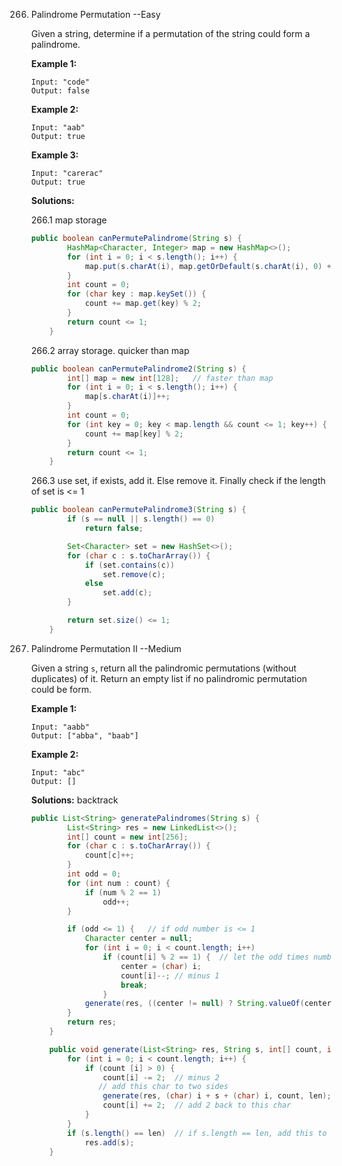 



266. Palindrome Permutation  --Easy

     Given a string, determine if a permutation of the string could form a palindrome.

     **Example 1:**

     ```
     Input: "code"
     Output: false
     ```

     **Example 2:**

     ```
     Input: "aab"
     Output: true
     ```

     **Example 3:**

     ```
     Input: "carerac"
     Output: true
     ```

     **Solutions:**

     266.1 map storage

     ```java
     public boolean canPermutePalindrome(String s) {
             HashMap<Character, Integer> map = new HashMap<>();
             for (int i = 0; i < s.length(); i++) {
                 map.put(s.charAt(i), map.getOrDefault(s.charAt(i), 0) + 1);
             }
             int count = 0;
             for (char key : map.keySet()) {
                 count += map.get(key) % 2;
             }
             return count <= 1;
         }
     ```

     266.2 array storage. quicker than map

     ```java
     public boolean canPermutePalindrome2(String s) {
             int[] map = new int[128];   // faster than map
             for (int i = 0; i < s.length(); i++) {
                 map[s.charAt(i)]++;
             }
             int count = 0;
             for (int key = 0; key < map.length && count <= 1; key++) {
                 count += map[key] % 2;
             }
             return count <= 1;
         }
     ```

     266.3 use set, if exists, add it. Else remove it. Finally check if the length of set is <= 1

     ```java
     public boolean canPermutePalindrome3(String s) {
             if (s == null || s.length() == 0)
                 return false;
     
             Set<Character> set = new HashSet<>();
             for (char c : s.toCharArray()) {
                 if (set.contains(c))
                     set.remove(c);
                 else
                     set.add(c);
             }
     
             return set.size() <= 1;
         }
     ```

267. Palindrome Permutation II  --Medium

     Given a string `s`, return all the palindromic permutations (without duplicates) of it. Return an empty list if no palindromic permutation could be form.

     **Example 1:**

     ```
     Input: "aabb"
     Output: ["abba", "baab"]
     ```

     **Example 2:**

     ```
     Input: "abc"
     Output: []
     ```

     **Solutions:** backtrack

     ```java
     public List<String> generatePalindromes(String s) {
             List<String> res = new LinkedList<>();
             int[] count = new int[256];
             for (char c : s.toCharArray()) {
                 count[c]++;
             }
             int odd = 0;
             for (int num : count) {
                 if (num % 2 == 1)
                     odd++;
             }
     
             if (odd <= 1) {   // if odd number is <= 1
                 Character center = null;
                 for (int i = 0; i < count.length; i++)
                     if (count[i] % 2 == 1) {  // let the odd times number be the center
                         center = (char) i;
                         count[i]--; // minus 1
                         break;
                     }
                 generate(res, ((center != null) ? String.valueOf(center) : ""), count, s.length());
             }
             return res;
         }
     
         public void generate(List<String> res, String s, int[] count, int len) {
             for (int i = 0; i < count.length; i++) {
                 if (count [i] > 0) {
                     count[i] -= 2;  // minus 2
                   	// add this char to two sides
                     generate(res, (char) i + s + (char) i, count, len); 
                     count[i] += 2;  // add 2 back to this char
                 }
             }
             if (s.length() == len)  // if s.length == len, add this to res
                 res.add(s);
         }
     ```

     